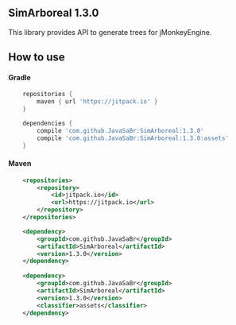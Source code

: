 
## SimArboreal 1.3.0

This library provides API to generate trees for jMonkeyEngine.

## How to use

#### Gradle

```groovy
    repositories {
        maven { url 'https://jitpack.io' }
    }

    dependencies {
        compile 'com.github.JavaSaBr:SimArboreal:1.3.0'
        compile 'com.github.JavaSaBr:SimArboreal:1.3.0:assets'
    }
```

#### Maven

```xml
    <repositories>
        <repository>
            <id>jitpack.io</id>
            <url>https://jitpack.io</url>
        </repository>
    </repositories>

    <dependency>
        <groupId>com.github.JavaSaBr</groupId>
        <artifactId>SimArboreal</artifactId>
        <version>1.3.0</version>
    </dependency>
    
    <dependency>
        <groupId>com.github.JavaSaBr</groupId>
        <artifactId>SimArboreal</artifactId>
        <version>1.3.0</version>
        <classifier>assets</classifier>
    </dependency>
```